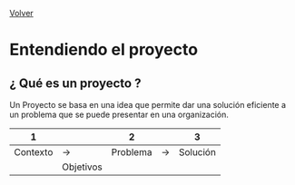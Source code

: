 [Volver](../README.md)
# Entendiendo el proyecto
## ¿ Qué es un proyecto ?
Un Proyecto se basa en una idea que permite dar una solución eficiente a un problema que se puede presentar en una organización.

|1||2||3|
|--|--|--|--|--|
|Contexto|→|Problema|→|Solución|
||Objetivos||||